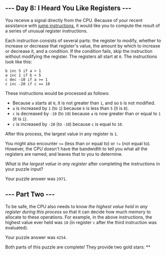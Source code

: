 --- Day 8: I Heard You Like Registers ---
-----------------------------------------

You receive a signal directly from the CPU. Because of your recent
assistance with [jump instructions], it would like you to compute the
result of a series of unusual register instructions.

Each instruction consists of several parts: the register to modify,
whether to increase or decrease that register's value, the amount by
which to increase or decrease it, and a condition. If the condition
fails, skip the instruction without modifying the register. The
registers all start at `0`. The instructions look like this:

    b inc 5 if a > 1
    a inc 1 if b < 5
    c dec -10 if a >= 1
    c inc -20 if c == 10

These instructions would be processed as follows:

-   Because `a` starts at `0`, it is not greater than `1`, and so `b` is
    not modified.
-   `a` is increased by `1` (to `1`) because `b` is less than `5` (it is
    `0`).
-   `c` is decreased by `-10` (to `10`) because `a` is now greater than
    or equal to `1` (it is `1`).
-   `c` is increased by `-20` (to `-10`) because `c` is equal to `10`.

After this process, the largest value in any register is `1`.

You might also encounter `<=` (less than or equal to) or `!=` (not equal
to). However, the CPU doesn't have the bandwidth to tell you what all
the registers are named, and leaves that to you to determine.

*What is the largest value in any register* after completing the
instructions in your puzzle input?

Your puzzle answer was `2971`.

--- Part Two ---
----------------

To be safe, the CPU also needs to know *the highest value held in any
register during this process* so that it can decide how much memory to
allocate to these operations. For example, in the above instructions,
the highest value ever held was `10` (in register `c` after the third
instruction was evaluated).

Your puzzle answer was `4254`.

Both parts of this puzzle are complete! They provide two gold stars:
\*\*

  [jump instructions]: 5
